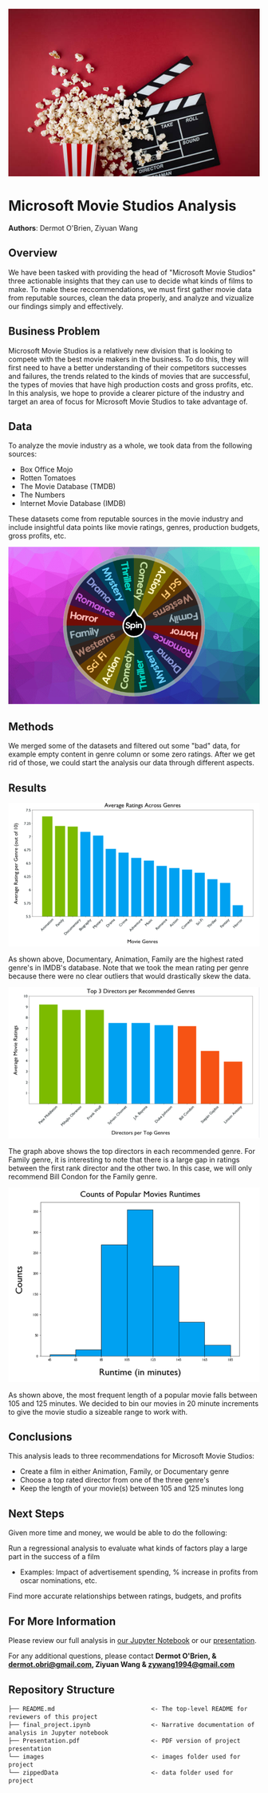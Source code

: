 ![image1](./images/istockphoto-1191001701-612x612.jpg)



# Microsoft Movie Studios Analysis

**Authors**: Dermot O'Brien, Ziyuan Wang

## Overview

We have been tasked with providing the head of "Microsoft Movie Studios" three actionable insights that they can use to decide what kinds of films to make. To make these reccommendations, we must first gather movie data from reputable sources, clean the data properly, and analyze and vizualize our findings simply and effectively.

## Business Problem

Microsoft Movie Studios is a relatively new division that is looking to compete with the best movie makers in the business. To do this, they will first need to have a better understanding of their competitors successes and failures, the trends related to the kinds of movies that are successful, the types of movies that have high production costs and gross profits, etc. In this analysis, we hope to provide a clearer picture of the industry and target an area of focus for Microsoft Movie Studios to take advantage of.



## Data

To analyze the movie industry as a whole, we took data from the following sources:

* Box Office Mojo
* Rotten Tomatoes
* The Movie Database (TMDB)
* The Numbers
* Internet Movie Database (IMDB)

These datasets come from reputable sources in the movie industry and include insightful data points like movie ratings, genres, production budgets, gross profits, etc.

![image2](./images/most-popular-movie-genres.png)


## Methods

We merged some of the datasets and filtered out some "bad" data, for example empty content in genre column or some zero ratings. After we get rid of those, we could start the analysis our data through different aspects.

## Results
![graph1](./images/Average_Rating_Across_Genres.png)

As shown above, Documentary, Animation, Family are the highest rated genre's in IMDB's database. Note that we took the mean rating per genre because there were no clear outliers that would drastically skew the data.

![graph2](./images/TOP3_Directors_per_Recommended_Genres.png)

The graph above shows the top directors in each recommended genre. For Family genre, it is interesting to note that there is a large gap in ratings between the first rank director and the other two. In this case, we will only recommend Bill Condon for the Family genre.

![graph3](./images/Counts_of_popular_movies_runtimes.png)

As shown above, the most frequent length of a popular movie falls between 105 and 125 minutes. We decided to bin our movies in 20 minute increments to give the movie studio a sizeable range to work with.

## Conclusions

This analysis leads to three recommendations for Microsoft Movie Studios:

* Create a film in either Animation, Family, or Documentary genre
* Choose a top rated director from one of the three genre's
* Keep the length of your movie(s) between 105 and 125 minutes long

## Next Steps
Given more time and money, we would be able to do the following:

Run a regressional analysis to evaluate what kinds of factors play a large part in the success of a film
* Examples: Impact of advertisement spending, % increase in profits from oscar nominations, etc.

Find more accurate relationships between ratings, budgets, and profits

## For More Information

Please review our full analysis in [our Jupyter Notebook](./final_project.ipynb) or our [presentation](./DS_Project_Presentation.pdf).

For any additional questions, please contact **Dermot O'Brien, & dermot.obri@gmail.com, Ziyuan Wang & zywang1994@gmail.com**

## Repository Structure

```
├── README.md                           <- The top-level README for reviewers of this project
├── final_project.ipynb                 <- Narrative documentation of analysis in Jupyter notebook
├── Presentation.pdf                    <- PDF version of project presentation
└── images                              <- images folder used for project
└── zippedData                          <- data folder used for project
```
